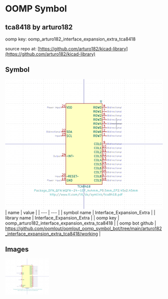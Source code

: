 # OOMP Symbol  
## tca8418  by arturo182  
  
oomp key: oomp_arturo182_interface_expansion_extra_tca8418  
  
source repo at: [https://github.com/arturo182/kicad-library](https://github.com/arturo182/kicad-library)  
## Symbol  
  
[![working.png](working_600.png)](working.png)  
| name | value | 
| --- | --- | 
| symbol name | Interface_Expansion_Extra | 
| library name | Interface_Expansion_Extra | 
| oomp key | oomp_arturo182_interface_expansion_extra_tca8418 | 
| oomp bot github | https://github.com/oomlout/oomlout_oomp_symbol_bot/tree/main/arturo182_interface_expansion_extra_tca8418/working | 
## Images  
  
[![working.png](working_140.png)](working.png)  
